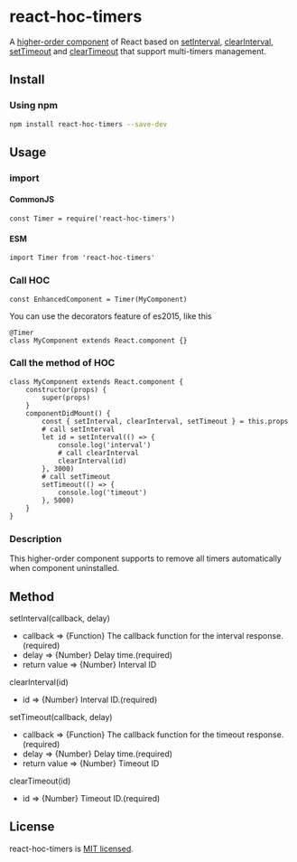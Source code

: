 # react-hoc-timers
A [higher-order component](https://reactjs.org/docs/higher-order-components.html) of React based on [setInterval](https://developer.mozilla.org/en-US/docs/Web/API/WindowOrWorkerGlobalScope/setInterval), [clearInterval](https://developer.mozilla.org/en-US/docs/Web/API/WindowOrWorkerGlobalScope/clearInterval), [setTimeout](https://developer.mozilla.org/en-US/docs/Web/API/WindowOrWorkerGlobalScope/setTimeout) and [clearTimeout](https://developer.mozilla.org/en-US/docs/Web/API/WindowOrWorkerGlobalScope/clearTimeout) that support multi-timers management.

## Install

### Using npm
```bash
npm install react-hoc-timers --save-dev
```

## Usage

### import
#### CommonJS
```
const Timer = require('react-hoc-timers')
```

#### ESM
```
import Timer from 'react-hoc-timers'
```

### Call HOC
```
const EnhancedComponent = Timer(MyComponent)
```
You can use the decorators feature of es2015, like this
```
@Timer
class MyComponent extends React.component {}
```
### Call the method of HOC
```
class MyComponent extends React.component {
    constructor(props) {
		super(props)
	}
    componentDidMount() {
        const { setInterval, clearInterval, setTimeout } = this.props
        # call setInterval
        let id = setInterval(() => {
            console.log('interval')
            # call clearInterval
            clearInterval(id)
        }, 3000)
        # call setTimeout
        setTimeout(() => {
            console.log('timeout')
        }, 5000)
    }
}
```
### Description
This higher-order component supports to remove all timers automatically when component uninstalled.

## Method
setInterval(callback, delay)
- callback => {Function} The callback function for the interval response.(required)
- delay => {Number} Delay time.(required)
- return value => {Number} Interval ID

clearInterval(id)
- id => {Number} Interval ID.(required)

setTimeout(callback, delay)
- callback => {Function} The callback function for the timeout response.(required)
- delay => {Number} Delay time.(required)
- return value => {Number} Timeout ID

clearTimeout(id)
- id => {Number} Timeout ID.(required)

## License
react-hoc-timers is [MIT licensed](https://github.com/AmoyDreamer/react-hoc-timers/blob/master/LICENSE).
